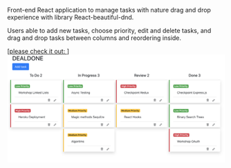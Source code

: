 
Front-end React application to manage tasks with nature drag and drop experience with library React-beautiful-dnd.




Users able to add new tasks, choose priority, edit and delete tasks, and drag and drop tasks between columns and reordering inside.

[[please check it out: ](https://youtu.be/AQcwHiZzBMk)]
![Organize your tasks:](public/image.png)
